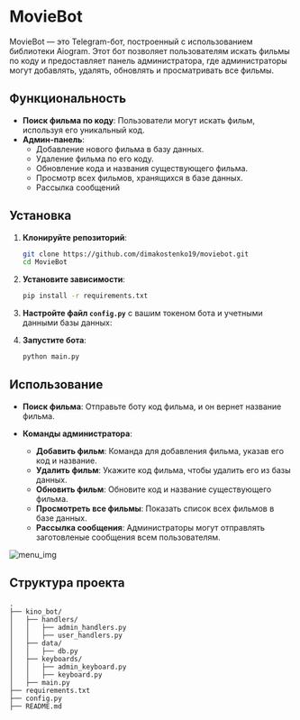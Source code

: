 # MovieBot

MovieBot — это Telegram-бот, построенный с использованием библиотеки Aiogram. Этот бот позволяет пользователям искать фильмы по коду и предоставляет панель администратора, где администраторы могут добавлять, удалять, обновлять и просматривать все фильмы.

## Функциональность

- **Поиск фильма по коду**: Пользователи могут искать фильм, используя его уникальный код.
- **Админ-панель**:
  - Добавление нового фильма в базу данных.
  - Удаление фильма по его коду.
  - Обновление кода и названия существующего фильма.
  - Просмотр всех фильмов, хранящихся в базе данных.
  - Рассылка сообщений
## Установка

1. **Клонируйте репозиторий**:
    ```bash
    git clone https://github.com/dimakostenko19/moviebot.git
    cd MovieBot
    ```

2. **Установите зависимости**:
    ```bash
    pip install -r requirements.txt
    ```

3. **Настройте файл `config.py`** с вашим токеном бота и учетными данными базы данных:

4. **Запустите бота**:
    ```bash
    python main.py
    ```

## Использование

- **Поиск фильма**: Отправьте боту код фильма, и он вернет название фильма.
  
- **Команды администратора**:
  - **Добавить фильм**: Команда для добавления фильма, указав его код и название.
  - **Удалить фильм**: Укажите код фильма, чтобы удалить его из базы данных.
  - **Обновить фильм**: Обновите код и название существующего фильма.
  - **Просмотреть все фильмы**: Показать список всех фильмов в базе данных.
  - **Рассылка сообщения**: Администраторы могут отправлять заготовленые сообщения всем пользователям.

![menu_img](https://github.com/user-attachments/assets/013ceaa1-6045-4126-9f57-840852f40592)
## Структура проекта

```plaintext
.
├── kino_bot/
│   ├── handlers/
│   │   ├── admin_handlers.py
│   │   ├── user_handlers.py
│   ├── data/
│   │   ├── db.py
│   ├── keyboards/
│   │   ├── admin_keyboard.py
│   │   ├── keyboard.py
│   ├── main.py
├── requirements.txt
├── config.py
├── README.md